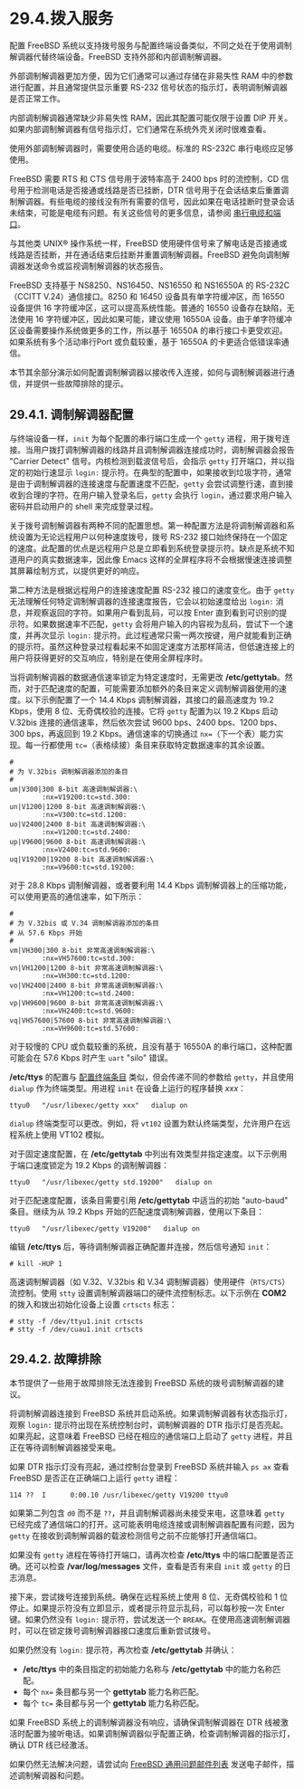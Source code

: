 # 29.4.拨入服务

配置 FreeBSD 系统以支持拨号服务与配置终端设备类似，不同之处在于使用调制解调器代替终端设备。FreeBSD 支持外部和内部调制解调器。

外部调制解调器更加方便，因为它们通常可以通过存储在非易失性 RAM 中的参数进行配置，并且通常提供显示重要 RS-232 信号状态的指示灯，表明调制解调器是否正常工作。

内部调制解调器通常缺少非易失性 RAM，因此其配置可能仅限于设置 DIP 开关。如果内部调制解调器有信号指示灯，它们通常在系统外壳关闭时很难查看。

使用外部调制解调器时，需要使用合适的电缆。标准的 RS-232C 串行电缆应足够使用。

FreeBSD 需要 RTS 和 CTS 信号用于波特率高于 2400 bps 时的流控制，CD 信号用于检测电话是否接通或线路是否已挂断，DTR 信号用于在会话结束后重置调制解调器。有些电缆的接线没有所有需要的信号，因此如果在电话挂断时登录会话未结束，可能是电缆有问题。有关这些信号的更多信息，请参阅 [串行电缆和端口](https://docs.freebsd.org/en/books/handbook/serialcomms/#term-cables-null)。

与其他类 UNIX® 操作系统一样，FreeBSD 使用硬件信号来了解电话是否接通或线路是否挂断，并在通话结束后挂断并重置调制解调器。FreeBSD 避免向调制解调器发送命令或监视调制解调器的状态报告。

FreeBSD 支持基于 NS8250、NS16450、NS16550 和 NS16550A 的 RS-232C（CCITT V.24）通信接口。8250 和 16450 设备具有单字符缓冲区，而 16550 设备提供 16 字符缓冲区，这可以提高系统性能。普通的 16550 设备存在缺陷，无法使用 16 字符缓冲区，因此如果可能，建议使用 16550A 设备。由于单字符缓冲区设备需要操作系统做更多的工作，所以基于 16550A 的串行接口卡更受欢迎。如果系统有多个活动串行Port 或负载较重，基于 16550A 的卡更适合低错误率通信。

本节其余部分演示如何配置调制解调器以接收传入连接，如何与调制解调器进行通信，并提供一些故障排除的提示。

## 29.4.1. 调制解调器配置

与终端设备一样，`init` 为每个配置的串行端口生成一个 `getty` 进程，用于拨号连接。当用户拨打调制解调器的线路并且调制解调器连接成功时，调制解调器会报告 "Carrier Detect" 信号。内核检测到载波信号后，会指示 `getty` 打开端口，并以指定的初始行速显示 `login:` 提示符。在典型的配置中，如果接收到垃圾字符，通常是由于调制解调器的连接速度与配置速度不匹配，`getty` 会尝试调整行速，直到接收到合理的字符。在用户输入登录名后，`getty` 会执行 `login`，通过要求用户输入密码并启动用户的 shell 来完成登录过程。

关于拨号调制解调器有两种不同的配置思想。第一种配置方法是将调制解调器和系统设置为无论远程用户以何种速度拨号，拨号 RS-232 接口始终保持在一个固定的速度。此配置的优点是远程用户总是立即看到系统登录提示符。缺点是系统不知道用户的真实数据速率，因此像 Emacs 这样的全屏程序将不会根据慢速连接调整其屏幕绘制方式，以提供更好的响应。

第二种方法是根据远程用户的连接速度配置 RS-232 接口的速度变化。由于 `getty` 无法理解任何特定调制解调器的连接速度报告，它会以初始速度给出 `login:` 消息，并观察返回的字符。如果用户看到乱码，可以按 Enter 直到看到可识别的提示符。如果数据速率不匹配，`getty` 会将用户输入的内容视为乱码，尝试下一个速度，并再次显示 `login:` 提示符。此过程通常只需一两次按键，用户就能看到正确的提示符。虽然这种登录过程看起来不如固定速度方法那样简洁，但低速连接上的用户将获得更好的交互响应，特别是在使用全屏程序时。

当将调制解调器的数据通信速率锁定为特定速度时，无需更改 **/etc/gettytab**。然而，对于匹配速度的配置，可能需要添加额外的条目来定义调制解调器使用的速度。以下示例配置了一个 14.4 Kbps 调制解调器，其接口的最高速度为 19.2 Kbps，使用 8 位、无奇偶校验的连接。它将 `getty` 配置为以 19.2 Kbps 启动 V.32bis 连接的通信速率，然后依次尝试 9600 bps、2400 bps、1200 bps、300 bps，再返回到 19.2 Kbps。通信速率的切换通过 `nx=`（下一个表）能力实现。每一行都使用 `tc=`（表格续接）条目来获取特定数据速率的其余设置。

```
#
# 为 V.32bis 调制解调器添加的条目
#
um|V300|300 8-bit 高速调制解调器:\
        :nx=V19200:tc=std.300:
un|V1200|1200 8-bit 高速调制解调器:\
        :nx=V300:tc=std.1200:
uo|V2400|2400 8-bit 高速调制解调器:\
        :nx=V1200:tc=std.2400:
up|V9600|9600 8-bit 高速调制解调器:\
        :nx=V2400:tc=std.9600:
uq|V19200|19200 8-bit 高速调制解调器:\
        :nx=V9600:tc=std.19200:
```

对于 28.8 Kbps 调制解调器，或者要利用 14.4 Kbps 调制解调器上的压缩功能，可以使用更高的通信速率，如下所示：

```
#
# 为 V.32bis 或 V.34 调制解调器添加的条目
# 从 57.6 Kbps 开始
#
vm|VH300|300 8-bit 非常高速调制解调器:\
        :nx=VH57600:tc=std.300:
vn|VH1200|1200 8-bit 非常高速调制解调器:\
        :nx=VH300:tc=std.1200:
vo|VH2400|2400 8-bit 非常高速调制解调器:\
        :nx=VH1200:tc=std.2400:
vp|VH9600|9600 8-bit 非常高速调制解调器:\
        :nx=VH2400:tc=std.9600:
vq|VH57600|57600 8-bit 非常高速调制解调器:\
        :nx=VH9600:tc=std.57600:
```

对于较慢的 CPU 或负载较重的系统，且没有基于 16550A 的串行端口，这种配置可能会在 57.6 Kbps 时产生 `uart` "silo" 错误。

**/etc/ttys** 的配置与 [配置终端条目](https://docs.freebsd.org/en/books/handbook/serialcomms/#ex-etc-ttys) 类似，但会传递不同的参数给 `getty`，并且使用 `dialup` 作为终端类型。用进程 `init` 在设备上运行的程序替换 *xxx*：

```
ttyu0   "/usr/libexec/getty xxx"   dialup on
```

`dialup` 终端类型可以更改。例如，将 `vt102` 设置为默认终端类型，允许用户在远程系统上使用 VT102 模拟。

对于固定速度配置，在 **/etc/gettytab** 中列出有效类型并指定速度。以下示例用于端口速度锁定为 19.2 Kbps 的调制解调器：

```
ttyu0   "/usr/libexec/getty std.19200"   dialup on
```

对于匹配速度配置，该条目需要引用 **/etc/gettytab** 中适当的初始 "auto-baud" 条目。继续为从 19.2 Kbps 开始的匹配速度调制解调器，使用以下条目：

```
ttyu0   "/usr/libexec/getty V19200"   dialup on
```

编辑 **/etc/ttys** 后，等待调制解调器正确配置并连接，然后信号通知 `init`：

```
# kill -HUP 1
```

高速调制解调器（如 V.32、V.32bis 和 V.34 调制解调器）使用硬件（`RTS/CTS`）流控制。使用 `stty` 设置调制解调器端口的硬件流控制标志。以下示例在 **COM2** 的拨入和拨出初始化设备上设置 `crtscts` 标志：

```
# stty -f /dev/ttyu1.init crtscts
# stty -f /dev/cuau1.init crtscts
```

## 29.4.2. 故障排除

本节提供了一些用于故障排除无法连接到 FreeBSD 系统的拨号调制解调器的建议。

将调制解调器连接到 FreeBSD 系统并启动系统。如果调制解调器有状态指示灯，观察 `login:` 提示符出现在系统控制台时，调制解调器的 DTR 指示灯是否亮起。如果亮起，这意味着 FreeBSD 已经在相应的通信端口上启动了 `getty` 进程，并且正在等待调制解调器接受来电。

如果 DTR 指示灯没有亮起，通过控制台登录到 FreeBSD 系统并输入 `ps ax` 查看 FreeBSD 是否正在正确端口上运行 `getty` 进程：

```
114 ??  I      0:00.10 /usr/libexec/getty V19200 ttyu0
```

如果第二列包含 `d0` 而不是 `??`，并且调制解调器尚未接受来电，这意味着 `getty` 已经完成了通信端口的打开。这可能表明电缆连接或调制解调器配置有问题，因为 `getty` 在接收到调制解调器的载波检测信号之前不应能够打开通信端口。

如果没有 `getty` 进程在等待打开端口，请再次检查 **/etc/ttys** 中的端口配置是否正确。还可以检查 **/var/log/messages** 文件，查看是否有来自 `init` 或 `getty` 的日志消息。

接下来，尝试拨号连接到系统。确保在远程系统上使用 8 位、无奇偶校验和 1 位停止。如果提示符没有立即显示，或者提示符显示乱码，可以每秒按一次 Enter 键。如果仍然没有 `login:` 提示符，尝试发送一个 `BREAK`。在使用高速调制解调器时，可以在锁定拨号调制解调器接口速度后重新尝试拨号。

如果仍然没有 `login:` 提示符，再次检查 **/etc/gettytab** 并确认：

* **/etc/ttys** 中的条目指定的初始能力名称与 **/etc/gettytab** 中的能力名称匹配。
* 每个 `nx=` 条目都与另一个 **gettytab** 能力名称匹配。
* 每个 `tc=` 条目都与另一个 **gettytab** 能力名称匹配。

如果 FreeBSD 系统上的调制解调器没有响应，请确保调制解调器在 DTR 线被激活时配置为接听电话。如果调制解调器似乎配置正确，检查调制解调器的指示灯，确认 DTR 线已经激活。

如果仍然无法解决问题，请尝试向 [FreeBSD 通用问题邮件列表](https://lists.freebsd.org/subscription/freebsd-questions) 发送电子邮件，描述调制解调器和问题。
